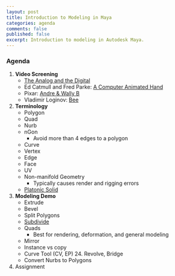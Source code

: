 ```yaml
---
layout: post
title: Introduction to Modeling in Maya
categories: agenda
comments: false
published: false
excerpt: Introduction to modeling in Autodesk Maya.
---
```


### Agenda

1. **Video Screening**
   - [The Analog and the Digital](https://www.youtube.com/watch?v=Lu5y8SMuzMs)
   - Ed Catmull and Fred Parke: [A Computer Animated Hand](https://vimeo.com/16292363)
   - Pixar: [Andre & Wally B](https://www.youtube.com/watch?v=2doT5t51HGs)
   - Vladimir Loginov: [Bee](https://vimeo.com/44228708)
2. **Terminology**
   - Polygon
   - Quad
   - Nurb
   - nGon
     - Avoid more than 4 edges to a polygon
   - Curve
   - Vertex
   - Edge
   - Face
   - UV
   - Non-manifold Geometry
     - Typically causes render and rigging errors
   - [Platonic Solid](https://www.youtube.com/watch?v=C36h00d7xGs)
3. **Modeling Demo**
   - Extrude
   - Bevel
   - Split Polygons
   - [Subdivide](http://youtu.be/mX0NB9IyYpU?t=1m27s)
   - Quads
     - Best for rendering, deformation, and general modeling
   - Mirror
   - Instance vs copy
   - Curve Tool (CV, EP)    24. Revolve, Bridge
   - Convert Nurbs to Polygons
4. Assignment
